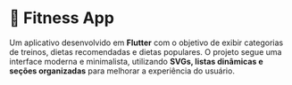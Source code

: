 # 📱 Fitness App

Um aplicativo desenvolvido em **Flutter** com o objetivo de exibir categorias de treinos, dietas recomendadas e dietas populares. O projeto segue uma interface moderna e minimalista, utilizando **SVGs, listas dinâmicas e seções organizadas** para melhorar a experiência do usuário.
